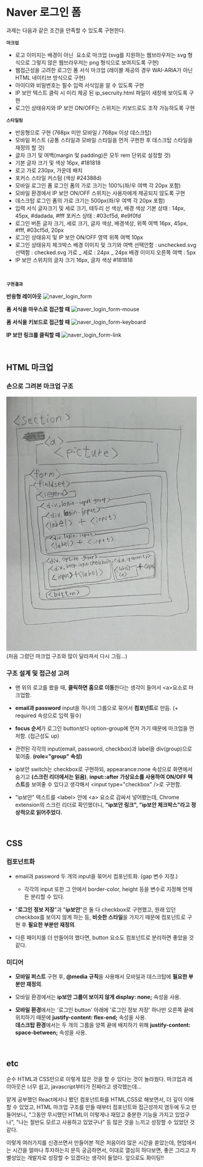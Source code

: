 # Naver 로그인 폼

과제는 다음과 같은 조건을 만족할 수 있도록 구현한다.

**`마크업`**

- 로고 이미지는 배경이 아닌 <img> 요소로 마크업
  (svg를 지원하는 웹브라우저는 svg 형식으로 그렇지 않은 웹브라우저는 png 형식으로 보여지도록 구현)
- 웹접근성을 고려한 로그인 폼 서식 마크업
  (레이블 제공의 경우 WAI-ARIA가 아닌 HTML 네이티브 방식으로 구현)
- 아이디와 비밀번호는 필수 입력 서식임을 알 수 있도록 구현
- IP 보안 텍스트 클릭 시 미리 제공 된 ip_secruity.html 파일이 새창에 보이도록 구현
- 로그인 상태유지와 IP 보안 ON/OFF는 스위치는 키보드로도 조작 가능하도록 구현

**`스타일링`**

- 반응형으로 구현 (768px 미만 모바일 / 768px 이상 데스크탑)
- 모바일 퍼스트 (공통 스타일과 모바일 스타일을 먼저 구현한 후 데스크탑 스타일을 재정의 할 것)
- 글자 크기 및 여백(margin 및 padding)은 모두 rem 단위로 설정할 것)
- 기본 글자 크기 및 색상
  16px, #181818
- 로고
  가로 230px, 가운데 배치
- 포커스 스타일 커스텀 (색상 #24388d)
- 모바일 로그인 폼 로그인 폼의 가로 크기는 100%(좌/우 여백 각 20px 포함)
- 모바일 환경에서 IP 보안 ON/OFF 스위치는 사용자에게 제공되지 않도록 구현
- 데스크탑 로그인 폼의 가로 크기는 500px(좌/우 여백 각 20px 포함)
- 입력 서식 글자크기 및 세로 크기, 테두리 선 색상, 배경 색상
  기본 상태 : 14px, 45px, #dadada, #fff
  포커스 상태 : #03cf5d, #e9f0fd
- 로그인 버튼 글자 크기, 세로 크기, 글자 색상, 배경색상, 위쪽 여백
  16px, 45px, #fff, #03cf5d, 20px
- 로그인 상태유지 및 IP 보안 ON/OFF 영역 위쪽 여백 10px
- 로그인 상태유지 체크박스 배경 이미지 및 크기와 여백
  선택안함 : unchecked.svg
  선택함 : checked.svg
  가로 _ 세로 : 24px _ 24px
  배경 이미지 오른쪽 여백 : 5px
- IP 보안 스위치의 글자 크기 16px, 글자 색상 #181818

<br />

**`구현결과`**

**반응형 레이아웃**
![naver_login_form](https://github.com/joowon-jang/homework/assets/72129693/3947ed45-26ae-4e33-9f83-34bc80550efe)

**폼 서식을 마우스로 접근할 때**
![naver_login_form-mouse](https://github.com/joowon-jang/homework/assets/72129693/266e2e76-7da8-445e-b77d-ec25e07cd373)

**폼 서식을 키보드로 접근할 때**
![naver_login_form-keyboard](https://github.com/joowon-jang/homework/assets/72129693/97a5f111-e886-4efd-b8e3-e2ca65fe6408)

**IP 보안 링크를 클릭할 때**
![naver_login_form-link](https://github.com/joowon-jang/homework/assets/72129693/666696ab-6e27-41f8-bebd-f2e45af0af78)

<br />

## HTML 마크업

### 손으로 그려본 마크업 구조

<img src="./img-md/naver_login_form-markup.jpeg" alt="손 마크업" />
(처음 그렸던 마크업 구조와 많이 달라져서 다시 그림...)

### 구조 설계 및 접근성 고려

- 맨 위의 로고를 봤을 때, **클릭하면 홈으로 이동**한다는 생각이 들어서 <a\>요소로 마크업함.

- **email과 password** input을 하나의 그룹으로 묶어서 **컴포넌트**로 만듬. (+ required 속성으로 입력 필수)

- **focus 순서**가 로그인 button보다 option-group에 먼저 가기 때문에 마크업을 먼저함. (접근성도 up)

- 관련된 각각의 input(email, password, checkbox)과 label을 div(group)으로 묶어줌. **(role="group" 속성)**

- ip보안 switch는 checkbox로 구현하되, appearance:none 속성으로 화면에서 숨기고 **(스크린 리더에서는 읽음)**, **input::after 가상요소를 사용하여 ON/OFF 텍스트**를 보여줄 수 있다고 생각해서 <input type="checkbox" /\>로 구현함.

- "ip보안" 텍스트를 <label\> 안에 <a\> 요소로 감싸서 넣어봤는데, Chrome extension의 스크린 리더로 확인했더니, **"ip보안 링크", "ip보안 체크박스"라고 정상적으로 읽어주었다.**

<br />

## CSS

### 컴포넌트화

- email과 password 두 개의 input을 묶어서 컴포넌트화. (gap 변수 지정.)

  - 각각의 input 또한 그 안에서 border-color, height 등을 변수로 지정해 언제든 분리할 수 있다.

- "**로그인 정보 저장**"과 "**ip보안**"은 둘 다 checkbox로 구현했고, 원래 있던 checkbox를 보이지 않게 하는 등, **비슷한 스타일**을 가지기 때문에 컴포넌트로 구현 후 **필요한 부분만 재정의**.

- 다른 페이지를 더 만들어야 했다면, button 요소도 컴포넌트로 분리하면 좋았을 것 같다.

### 미디어

- **모바일 퍼스트** 구현 후, **@media 규칙**을 사용해서 모바일과 데스크탑에 **필요한 부분만 재정의**.

- 모바일 환경에서는 **ip보안 그룹이 보이지 않게 display: none;** 속성을 사용.

- **모바일 환경**에서는 '로그인 button' 아래에 '로그인 정보 저장' 하나만 오른쪽 끝에 위치하기 때문에 **justify-content: flex-end;** 속성을 사용.
  <br />**데스크탑 환경**에서는 두 개의 그룹을 양쪽 끝에 배치하기 위해 **justify-content: space-between;** 속성을 사용.

<br />

## etc

순수 HTML과 CSS만으로 이렇게 많은 것을 할 수 있다는 것이 놀라웠다.
마크업과 레이아웃은 너무 쉽고, javascript부터가 진짜라고 생각했는데...

얕게 공부했던 React에서나 봤던 컴포넌트화를 HTML,CSS로 해보면서, 더 깊이 이해할 수 있었고, HTML 마크업 구조를 만들 때부터 컴포넌트와 접근성까지 염두에 두고 만들어보니, "그동안 무시했던 HTML이 이렇게나 재밌고 충분한 기능을 가지고 있었구나", "나는 절반도 모르고 사용하고 있었구나" 등 많은 것을 느끼고 성장할 수 있었던 것 같다.

이렇게 여러가지를 신경쓰면서 만들어본 적은 처음이라 많은 시간을 쏟았는데, 현업에서는 시간을 얼마나 투자하는지 문득 궁금하면서, 이대로 열심히 하다보면, 좋은 그리고 차별성있는 개발자로 성장할 수 있겠다는 생각이 들었다. 앞으로도 화이팅!!
